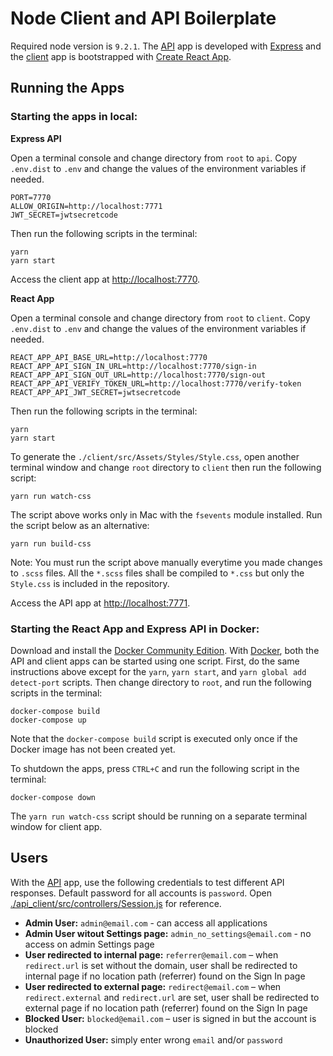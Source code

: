 # Node Client and API Boilerplate
Required node version is `9.2.1`. The [API](https://github.com/rickyhurtado/node-client-and-api-boilerplate/tree/master/api) app is developed with [Express](https://expressjs.com/) and the [client](https://github.com/rickyhurtado/node-client-and-api-boilerplate/tree/master/client) app is bootstrapped with [Create React App](https://github.com/facebookincubator/create-react-app).

## Running the Apps

### Starting the apps in local:

**Express API**

Open a terminal console and change directory from `root` to `api`. Copy `.env.dist` to `.env` and change the values of the environment variables if needed.

```
PORT=7770
ALLOW_ORIGIN=http://localhost:7771
JWT_SECRET=jwtsecretcode
```

Then run the following scripts in the terminal:

```
yarn
yarn start
```

Access the client app at <http://localhost:7770>.

**React App**

Open a terminal console and change directory from `root` to `client`. Copy `.env.dist` to `.env` and change the values of the environment variables if needed.

```
REACT_APP_API_BASE_URL=http://localhost:7770
REACT_APP_API_SIGN_IN_URL=http://localhost:7770/sign-in
REACT_APP_API_SIGN_OUT_URL=http://localhost:7770/sign-out
REACT_APP_API_VERIFY_TOKEN_URL=http://localhost:7770/verify-token
REACT_APP_API_JWT_SECRET=jwtsecretcode
```

Then run the following scripts in the terminal:

```
yarn
yarn start
```

To generate the `./client/src/Assets/Styles/Style.css`, open another terminal window and change `root` directory to `client` then run the following script:

```
yarn run watch-css
```

The script above works only in Mac with the `fsevents` module installed. Run the script below as an alternative:

```
yarn run build-css
```

Note: You must run the script above manually everytime you made changes to `.scss` files.  All the `*.scss` files shall be compiled to `*.css` but only the `Style.css` is included in the repository.

Access the API app at <http://localhost:7771>.

### Starting the React App and Express API in Docker:

Download and install the [Docker Community Edition](https://www.docker.com/community-edition). With [Docker](https://www.docker.com/), both the API and client apps can be started using one script. First, do the same instructions above except for the `yarn`, `yarn start`, and `yarn global add detect-port` scripts. Then change directory to `root`, and run the following scripts in the terminal:

```
docker-compose build
docker-compose up
```

Note that the `docker-compose build` script is executed only once if the Docker image has not been created yet.

To shutdown the apps, press `CTRL+C` and run the following script in the terminal:

```
docker-compose down
```

The `yarn run watch-css` script should be running on a separate terminal window for client app.

## Users

With the [API](https://github.com/rickyhurtado/node-client-and-api-boilerplate/tree/master/api) app, use the following credentials to test different API responses. Default password for all accounts is `password`. Open [./api_client/src/controllers/Session.js](https://github.com/rickyhurtado/node-client-and-api-boilerplate/blob/master/api/src/controllers/Sessions.js) for reference.

- **Admin User:** `admin@email.com` - can access all applications
- **Admin User witout Settings page:** `admin_no_settings@email.com` - no access on admin Settings page
- **User redirected to internal page:** `referrer@email.com` – when `redirect.url` is set without the domain, user shall be redirected to internal page if no location path (referrer) found on the Sign In page
- **User redirected to external page:** `redirect@email.com` – when `redirect.external` and `redirect.url` are set, user shall be redirected to external page if no location path (referrer) found on the Sign In page
- **Blocked User:** `blocked@email.com` – user is signed in but the account is blocked
- **Unauthorized User:** simply enter wrong `email` and/or `password`
